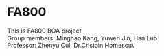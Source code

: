 # FA800
This is FA800 BOA project\
Group members: Minghao Kang, Yuwen Jin, Han Luo\
Professor: Zhenyu Cui, Dr.Cristain Homescu\
